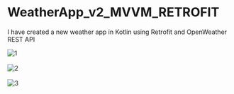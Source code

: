 # WeatherApp_v2_MVVM_RETROFIT
I have created a new weather app in Kotlin using Retrofit and OpenWeather REST API


![1](https://user-images.githubusercontent.com/70278989/221688277-54083b22-4a57-4f7f-b36c-4aa1f15a80f8.jpg) <br><br>
![2](https://user-images.githubusercontent.com/70278989/221688289-c9aac3a0-c2ce-48e4-b27e-608c9477fa3f.jpg) <br><br>
![3](https://user-images.githubusercontent.com/70278989/221688301-862b4373-d841-47e9-a448-e8d8eab62147.jpg) <br><br>

